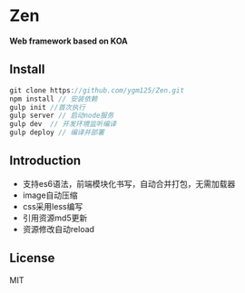 # Zen

**Web framework based on KOA**

## Install
```js
git clone https://github.com/ygm125/Zen.git
npm install // 安装依赖
gulp init //首次执行
gulp server // 启动node服务
gulp dev  // 开发环境监听编译
gulp deploy // 编译并部署
```
## Introduction
- 支持es6语法，前端模块化书写，自动合并打包，无需加载器
- image自动压缩
- css采用less编写
- 引用资源md5更新
- 资源修改自动reload

## License
MIT



